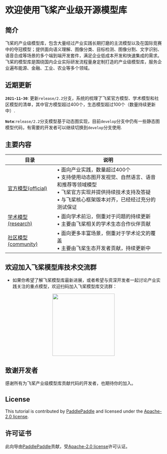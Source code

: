 # 欢迎使用飞桨产业级开源模型库

## 简介

飞桨的产业级模型库，包含大量经过产业实践长期打磨的主流模型以及在国际竞赛中的夺冠模型；提供面向语义理解、图像分类、目标检测、图像分割、文字识别、语音合成等场景的多个端到端开发套件，满足企业低成本开发和快速集成的需求。飞桨的模型库是围绕国内企业实际研发流程量身定制打造的产业级模型库，服务企业遍布能源、金融、工业、农业等多个领域。

## 近期更新
**`2021-11-30`**: 更新`release/2.2`分支，系统的梳理了飞桨官方模型、学术模型和社区模型的清单，其中官方模型超过400个，生态模型超过100个（数量持续更新中）.

**`Note`**:`release/2.2`分支模型基于动态图实现，目前`develop`分支中仍有一些静态图模型代码，有需要的开发者可以继续切换到`develop`分支使用.

## 主要内容
|  目录 |   说明 |
| --- | --- |
| [官方模型(official)](official/) |• 面向产业实践，数量超过400个<br />• 支持使用动态图开发视觉、自然语言、语音和推荐等领域模型<br />• 飞桨官方实现并提供持续技术支持及答疑<br />• 与飞桨核心框架版本对齐，已经经过充分的测试保证 |
|[学术模型(research)](research/) |• 面向学术前沿，侧重对于问题的持续更新<br />• 主要由飞桨相关的学术生态合作伙伴贡献|
|[社区模型(community)](community/) | • 面向更多丰富场景，侧重对于学术论文的覆盖<br />• 主要由飞桨生态开发者贡献，持续更新中|

## 欢迎加入飞桨模型库技术交流群
- 如果你希望了解飞桨模型库最新进展，或者希望与资深开发者一起讨论产业实践关注的重点模型，欢迎扫码加入飞桨模型库交流群：

<div align="center">
<img src="https://user-images.githubusercontent.com/23690325/148022003-c99afd89-3f99-40ad-b17f-8d2a34c953ab.PNG"  width = "200" height = "200" />
</div>

<a name="致谢"></a>
## 致谢开发者
感谢所有为飞桨产业级模型库贡献代码的开发者，也期待你的加入。


## License
This tutorial is contributed by [PaddlePaddle](https://github.com/PaddlePaddle/Paddle) and licensed under the [Apache-2.0 license](LICENSE).


## 许可证书
此向导由[PaddlePaddle](https://github.com/PaddlePaddle/Paddle)贡献，受[Apache-2.0 license](LICENSE)许可认证。
